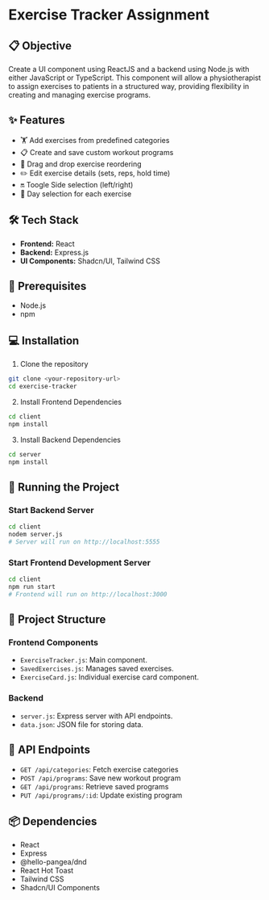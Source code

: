 # Exercise Tracker Assignment

## 📋 Objective

Create a UI component using ReactJS and a backend using Node.js with either JavaScript or TypeScript. This component will allow a physiotherapist to assign exercises to patients in a structured way, providing flexibility in creating and managing exercise programs. 


## ✨ Features

- 🏋️ Add exercises from predefined categories
- 📋 Create and save custom workout programs
- 🔀 Drag and drop exercise reordering
- ✏️ Edit exercise details (sets, reps, hold time)
- 🔛 Toogle Side selection (left/right)
- 📅 Day selection for each exercise

## 🛠 Tech Stack

- **Frontend:** React
- **Backend:** Express.js
- **UI Components:** Shadcn/UI, Tailwind CSS

## 🚀 Prerequisites

- Node.js 
- npm 

## 💻 Installation

1. Clone the repository
```bash
git clone <your-repository-url>
cd exercise-tracker
```

2. Install Frontend Dependencies
```bash
cd client
npm install
```

3. Install Backend Dependencies
```bash
cd server
npm install
```

## 🔧 Running the Project

### Start Backend Server
```bash
cd client
nodem server.js
# Server will run on http://localhost:5555
```

### Start Frontend Development Server
```bash
cd client
npm run start
# Frontend will run on http://localhost:3000
```

## 📂 Project Structure

### Frontend Components
- `ExerciseTracker.js`: Main component.
- `SavedExercises.js`: Manages saved exercises.
- `ExerciseCard.js`: Individual exercise card component.

### Backend
- `server.js`: Express server with API endpoints.
- `data.json`: JSON file for storing data.

## 🌟 API Endpoints

- `GET /api/categories`: Fetch exercise categories
- `POST /api/programs`: Save new workout program
- `GET /api/programs`: Retrieve saved programs
- `PUT /api/programs/:id`: Update existing program

## 📦 Dependencies

- React
- Express
- @hello-pangea/dnd
- React Hot Toast
- Tailwind CSS
- Shadcn/UI Components


